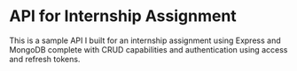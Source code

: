 # API for Internship Assignment

This is a sample API I built for an internship assignment using Express and MongoDB complete with CRUD capabilities and authentication using access and refresh tokens.
